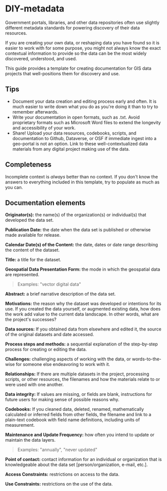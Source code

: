 # DIY-metadata

Government portals, libraries, and other data repositories often use slightly different metadata standards for powering discovery of their data resources.

If you are creating your own data, or reshaping data you have found so it is easier to work with for some purpose, you might not always know the exact contextual information to provide so the data can be the most widely discovered, understood, and used.

This guide provides a template for creating documentation for GIS data projects that well-positions them for discovery and use.

## Tips

- Document your data creation and editing process early and often. It is much easier to write down what you do as you're doing it than to try to remember afterwards.
- Write your documentation in open formats, such as .txt. Avoid proprietary formats such as Microsoft Word files to extend the longevity and accessibility of your work.
- Share! Upload your data resources, codebooks, scripts, and documentation to Github, Dataverse, or OSF if immediate ingest into a geo-portal is not an option. Link to these well-contextualized data materials from any digital project making use of the data. 

## Completeness 
Incomplete context is *always* better than no context. If you don't know the answers to everything included in this template, try to populate as much as you can.

## Documentation elements

**Originator(s):** the name(s) of the organization(s) or individual(s) that developed the data set. 

**Publication Date:** the date when the data set is published or otherwise made available for release. 

**Calendar Date(s) of the Content:** the date, dates or date range describing the content of the dataset. 

**Title:** a title for the dataset. 

**Geospatial Data Presentation Form:** the mode in which the geospatial data are represented. 
> Examples: "vector digital data" 

**Abstract:** a brief narrative description of the data set. 

**Motivations:** the reason why the dataset was developed or intentions for its use. 
If you created the data yourself, or augmented existing data, how does the work add value to the current data landscape. In other words, what are the project's successes?

**Data sources:** If you obtained data from elsewhere and edited it, the source of the original datasets and date accessed.

**Process steps and methods:** a sequential explanation of the step-by-step process for creating or editing the data.

**Challenges:** challenging aspects of working with the data, or words-to-the-wise for someone else endeavoring to work with it. 

**Relationships:** If there are multiple datasets in the project, processing scripts, or other resources, the filenames and how the materials relate to or were used with one another.

**Data integrity:** If values are missing, or fields are blank, instructions for future users for making sense of possible reasons why.

**Codebooks:** If you cleaned data, deleted, renamed, mathematically calculated or inferred fields from other fields, the filename and link to a plain-text codebook with field name definitions, including units of measurement.

**Maintenance and Update Frequency:** how often you intend to update or maintain the data layers. 
> Examples: "annually", "never updated"

**Point of contact:** contact information for an individual or organization that is knowledgeable about the data set [person/organization, e-mail, etc.]. 

**Access Constraints:** restrictions on access to the data. 

**Use Constraints:** restrictions on the use of the data. 